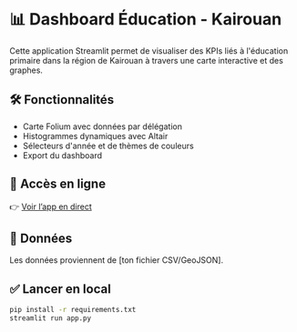 
# 📊 Dashboard Éducation - Kairouan

Cette application Streamlit permet de visualiser des KPIs liés à l'éducation primaire dans la région de Kairouan à travers une carte interactive et des graphes.

## 🛠 Fonctionnalités
- Carte Folium avec données par délégation
- Histogrammes dynamiques avec Altair
- Sélecteurs d'année et de thèmes de couleurs
- Export du dashboard

## 🚀 Accès en ligne
👉 [Voir l’app en direct](https://dashboard-education-kairouan-kpi.streamlit.app)

## 📁 Données
Les données proviennent de [ton fichier CSV/GeoJSON].

## ✅ Lancer en local
```bash
pip install -r requirements.txt
streamlit run app.py
